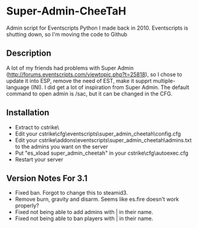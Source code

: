 # Super-Admin-CheeTaH
Admin script for Eventscripts Python I made back in 2010. Eventscripts is shutting down, so I'm moving the code to Github

## Description
A lot of my friends had problems with Super Admin (http://forums.eventscripts.com/viewtopic.php?t=25818), so I chose to update it into ESP, remove the need of EST, make it supprt multiple-language (INI). I did get a lot of inspiration from Super Admin. The default command to open admin is /sac, but it can be changed in the CFG.

## Installation
* Extract to cstrike\
* Edit your cstrike\cfg\eventscripts\super_admin_cheetah\config.cfg
* Edit your cstrike\addons\eventscripts\super_admin_cheetah\admins.txt to the admins you want on the server
* Put "es_xload super_admin_cheetah" in your cstrike\cfg\autoexec.cfg
* Restart your server

## Version Notes For 3.1
* Fixed ban. Forgot to change this to steamid3.
* Remove burn, gravity and disarm. Seems like es.fire doesn't work properly?
* Fixed not being able to add admins with | in their name.
* Fixed not being able to ban players with | in their name. 